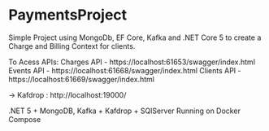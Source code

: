 # PaymentsProject
Simple Project using MongoDb, EF Core, Kafka and .NET Core 5 to create a Charge and Billing Context for clients.

To Acess APIs:
Charges API - https://localhost:61653/swagger/index.html
Events API - https://localhost:61668/swagger/index.html
Clients API - https://localhost:61669/swagger/index.html

-> Kafdrop : http://localhost:19000/

.NET 5 + MongoDB, Kafka + Kafdrop + SQlServer Running on Docker Compose
